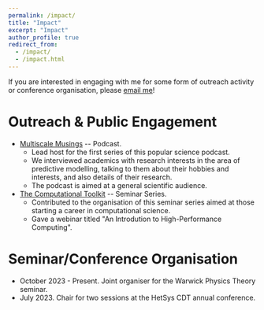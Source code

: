 ```yaml
---
permalink: /impact/
title: "Impact"
excerpt: "Impact"
author_profile: true
redirect_from: 
  - /impact/
  - /impact.html
---
```


If you are interested in engaging with me for some form of outreach activity or conference organisation, please [email me](mailto:christopher.woodgate@physics.org)!

Outreach & Public Engagement
======
* [Multiscale Musings](https://warwick.ac.uk/fac/sci/hetsys/outreach/multiscalemusings/) -- Podcast.
  * Lead host for the first series of this popular science podcast. 
  * We interviewed academics with research interests in the area of predictive modelling, talking to them about their hobbies and interests, and also details of their research. 
  * The podcast is aimed at a general scientific audience.
* [The Computational Toolkit](https://computationaltoolkit.github.io) -- Seminar Series.
  * Contributed to the organisation of this seminar series aimed at those starting a career in computational science. 
  * Gave a webinar titled "An Introdution to High-Performance Computing".

Seminar/Conference Organisation
======
* October 2023 - Present. Joint organiser for the Warwick Physics Theory seminar.
* July 2023. Chair for two sessions at the HetSys CDT annual conference.

